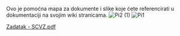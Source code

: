 Ovo je pomoćna mapa za dokumente i slike koje ćete referencirati u dokumentaciji na svojim wiki stranicama. 
![Pi2 (1)](https://github.com/foivz/pi2024-zadace-slovric22/assets/162331911/d6c97c1d-ecca-4d6f-b68b-852b6ab894e4)
![Pi1](https://github.com/foivz/pi2024-zadace-slovric22/assets/162331911/0be930cc-5e8a-4a21-aad0-0be13059860e)

[Zadatak - SCVZ.pdf](https://github.com/foivz/pi2024-zadace-slovric22/files/14724591/Zadatak.-.SCVZ.pdf)
